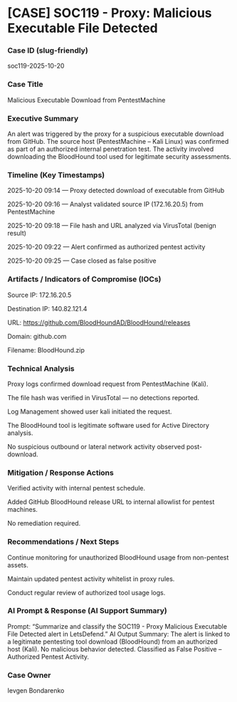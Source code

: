 # [CASE] SOC119 - Proxy: Malicious Executable File Detected

### Case ID (slug-friendly)

soc119-2025-10-20

### Case Title

Malicious Executable Download from PentestMachine

### Executive Summary

An alert was triggered by the proxy for a suspicious executable download from GitHub. The source host (PentestMachine – Kali Linux) was confirmed as part of an authorized internal penetration test. The activity involved downloading the BloodHound tool used for legitimate security assessments.

### Timeline (Key Timestamps)

2025-10-20 09:14 — Proxy detected download of executable from GitHub

2025-10-20 09:16 — Analyst validated source IP (172.16.20.5) from PentestMachine

2025-10-20 09:18 — File hash and URL analyzed via VirusTotal (benign result)

2025-10-20 09:22 — Alert confirmed as authorized pentest activity

2025-10-20 09:25 — Case closed as false positive

### Artifacts / Indicators of Compromise (IOCs)

Source IP: 172.16.20.5

Destination IP: 140.82.121.4

URL: https://github.com/BloodHoundAD/BloodHound/releases

Domain: github.com

Filename: BloodHound.zip

### Technical Analysis

Proxy logs confirmed download request from PentestMachine (Kali).

The file hash was verified in VirusTotal — no detections reported.

Log Management showed user kali initiated the request.

The BloodHound tool is legitimate software used for Active Directory analysis.

No suspicious outbound or lateral network activity observed post-download.

### Mitigation / Response Actions

Verified activity with internal pentest schedule.

Added GitHub BloodHound release URL to internal allowlist for pentest machines.

No remediation required.

### Recommendations / Next Steps

Continue monitoring for unauthorized BloodHound usage from non-pentest assets.

Maintain updated pentest activity whitelist in proxy rules.

Conduct regular review of authorized tool usage logs.

### AI Prompt & Response (AI Support Summary)

Prompt: “Summarize and classify the SOC119 - Proxy Malicious Executable File Detected alert in LetsDefend.”
AI Output Summary: The alert is linked to a legitimate pentesting tool download (BloodHound) from an authorized host (Kali). No malicious behavior detected. Classified as False Positive – Authorized Pentest Activity.

### Case Owner

Ievgen Bondarenko
